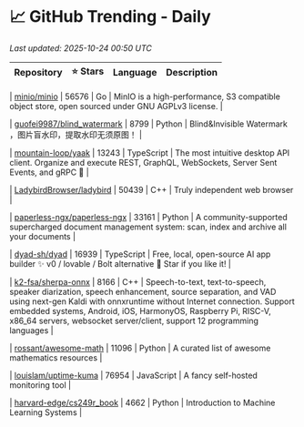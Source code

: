 # 📈 GitHub Trending - Daily

_Last updated: 2025-10-24 00:50 UTC_

| Repository | ⭐ Stars | Language | Description |
|------------|--------:|----------|-------------|

| [minio/minio](https://github.com/minio/minio) | 56576 | Go | MinIO is a high-performance, S3 compatible object store, open sourced under GNU AGPLv3 license. |

| [guofei9987/blind_watermark](https://github.com/guofei9987/blind_watermark) | 8799 | Python | Blind&Invisible Watermark ，图片盲水印，提取水印无须原图！ |

| [mountain-loop/yaak](https://github.com/mountain-loop/yaak) | 13243 | TypeScript | The most intuitive desktop API client. Organize and execute REST, GraphQL, WebSockets, Server Sent Events, and gRPC 🦬 |

| [LadybirdBrowser/ladybird](https://github.com/LadybirdBrowser/ladybird) | 50439 | C++ | Truly independent web browser |

| [paperless-ngx/paperless-ngx](https://github.com/paperless-ngx/paperless-ngx) | 33161 | Python | A community-supported supercharged document management system: scan, index and archive all your documents |

| [dyad-sh/dyad](https://github.com/dyad-sh/dyad) | 16939 | TypeScript | Free, local, open-source AI app builder ✨ v0 / lovable / Bolt alternative 🌟 Star if you like it! |

| [k2-fsa/sherpa-onnx](https://github.com/k2-fsa/sherpa-onnx) | 8166 | C++ | Speech-to-text, text-to-speech, speaker diarization, speech enhancement, source separation, and VAD using next-gen Kaldi with onnxruntime without Internet connection. Support embedded systems, Android, iOS, HarmonyOS, Raspberry Pi, RISC-V, x86_64 servers, websocket server/client, support 12 programming languages |

| [rossant/awesome-math](https://github.com/rossant/awesome-math) | 11096 | Python | A curated list of awesome mathematics resources |

| [louislam/uptime-kuma](https://github.com/louislam/uptime-kuma) | 76954 | JavaScript | A fancy self-hosted monitoring tool |

| [harvard-edge/cs249r_book](https://github.com/harvard-edge/cs249r_book) | 4662 | Python | Introduction to Machine Learning Systems |

